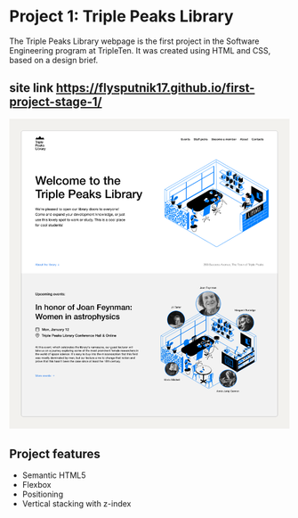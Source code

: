 # Project 1: Triple Peaks Library

The Triple Peaks Library webpage is the first project in the Software Engineering
program at TripleTen. It was created using HTML and CSS, based on a design brief.

## site link https://flysputnik17.github.io/first-project-stage-1/

![alt-text](./images/landing%20page.png)

## Project features

- Semantic HTML5
- Flexbox
- Positioning
- Vertical stacking with z-index
